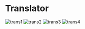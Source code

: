 # Translator

![trans1](https://github.com/preeti558/Translator/assets/110534074/e6a793d7-1878-4de4-b74f-fb2daa5099d3)
![trans2](https://github.com/preeti558/Translator/assets/110534074/35bcf99b-4fd1-4696-b74f-78183455fa2f)
![trans3](https://github.com/preeti558/Translator/assets/110534074/1fa1904a-ea3a-4f59-8bdd-98e73786d111)
![trans4](https://github.com/preeti558/Translator/assets/110534074/9deaafdc-5e39-4ae5-ac7f-247c9aaf5229)
